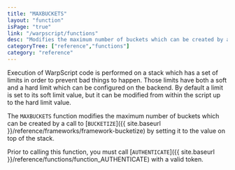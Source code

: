 ```yaml
---
title: "MAXBUCKETS"
layout: "function"
isPage: "true"
link: "/warpscript/functions"
desc: "Modifies the maximum number of buckets which can be created by a call to BUCKETIZE."
categoryTree: ["reference","functions"]
category: "reference"
---
```

 
Execution of WarpScript code is performed on a stack which has a set of limits in order to prevent bad things to happen. Those limits have both a soft and a hard limit which can be configured on the backend. By default a limit is set to its soft limit value, but it can be modified from within the script up to the hard limit value.

The `MAXBUCKETS` function modifies the maximum number of buckets which can be created by a call to [`BUCKETIZE`]({{ site.baseurl }}/reference/frameworks/framework-bucketize) by setting it to the value on top of the stack.

Prior to calling this function, you must call [`AUTHENTICATE`]({{ site.baseurl }}/reference/functions/function_AUTHENTICATE) with a valid token. 
